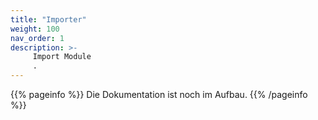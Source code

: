```yaml
---
title: "Importer"
weight: 100
nav_order: 1
description: >-
     Import Module
     .
---
```


{{% pageinfo %}}
Die Dokumentation ist noch im Aufbau.
{{% /pageinfo %}}
